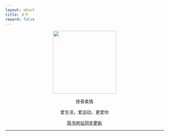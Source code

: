 ```yaml
---
layout: about
title: 关于
reward: false
---
```


<center><img src="https://cdn.jsdelivr.net/gh/OneSentry/ImgHosting/blogImg/8.1.png" width="200" height="200"/></center>

<center><p style="font-size='16px' font-style='bold'">侠骨柔情</p></center>
<center><p style="font-size='16px' font-style='bold'">爱生活，爱运动，更爱你</p></center>
<center><a href="">简书地址同步更新</a></center>

---

